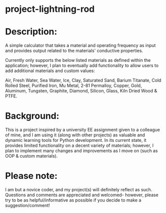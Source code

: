 # project-lightning-rod

# Description:
A simple calculator that takes a material and operating frequency as input and provides output related to the materials' conductive properties.

Currently only supports the below listed materials as defined within the application; however, I plan to eventually add functionality to allow users to add additional materials and custom values:

   Air, Fresh Water, Sea Water, Ice, Clay, Saturated Sand, Barium Titanate, Cold Rolled Steel, Purified Iron, Mu Metal, 2-81
   Permalloy, Copper, Gold, Aluminum, Tungsten, Graphite, Diamond, Silicon, Glass, Kiln Dried Wood & PTFE.

# Background:
This is a project inspired by a university EE assignment given to a colleague of mine, and I am using it (along with other projects) as valuable and dynamic learning tools for Python development.
In its current state, it provides limited functionality on a decent variety of materials; however, I plan to implement many changes and improvements as I move on (such as OOP & custom materials).


# Please note:
I am but a novice coder, and my project(s) will definitely reflect as such.
Questions and comments are appreciated and welcomed- however, please try to be as helpful/informative as possible if you decide to make a suggestion/comment!
